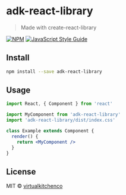 # adk-react-library

> Made with create-react-library

[![NPM](https://img.shields.io/npm/v/adk-react-library.svg)](https://www.npmjs.com/package/adk-react-library) [![JavaScript Style Guide](https://img.shields.io/badge/code_style-standard-brightgreen.svg)](https://standardjs.com)

## Install

```bash
npm install --save adk-react-library
```

## Usage

```jsx
import React, { Component } from 'react'

import MyComponent from 'adk-react-library'
import 'adk-react-library/dist/index.css'

class Example extends Component {
  render() {
    return <MyComponent />
  }
}
```

## License

MIT © [virtualkitchenco](https://github.com/virtualkitchenco)
